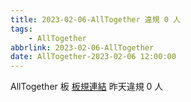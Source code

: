 ```yaml
---
title: 2023-02-06-AllTogether 違規 0 人
tags:
    - AllTogether
abbrlink: 2023-02-06-AllTogether
date: AllTogether-2023-02-06 12:00:00
---
```

AllTogether 板 [板規連結](https://www.ptt.cc/bbs/AllTogether/M.1643211430.A.5FB.html)
昨天違規 0 人
